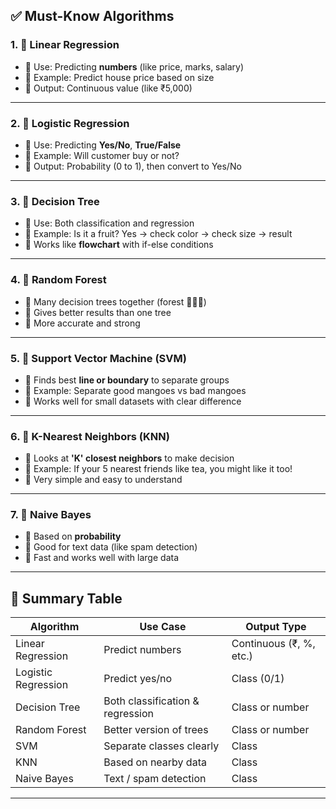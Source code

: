 ## ✅ Must-Know Algorithms

### 1. 📏 Linear Regression

- 🔸 Use: Predicting **numbers** (like price, marks, salary)
- 🔸 Example: Predict house price based on size
- 🔸 Output: Continuous value (like ₹5,000)

---

### 2. 🧾 Logistic Regression

- 🔸 Use: Predicting **Yes/No**, **True/False**
- 🔸 Example: Will customer buy or not?
- 🔸 Output: Probability (0 to 1), then convert to Yes/No

---

### 3. 🌳 Decision Tree

- 🔸 Use: Both classification and regression
- 🔸 Example: Is it a fruit? Yes → check color → check size → result
- 🔸 Works like **flowchart** with if-else conditions

---

### 4. 🌲 Random Forest

- 🔸 Many decision trees together (forest 🌳🌳🌳)
- 🔸 Gives better results than one tree
- 🔸 More accurate and strong

---

### 5. 🧠 Support Vector Machine (SVM)

- 🔸 Finds best **line or boundary** to separate groups
- 🔸 Example: Separate good mangoes vs bad mangoes
- 🔸 Works well for small datasets with clear difference

---

### 6. 🧮 K-Nearest Neighbors (KNN)

- 🔸 Looks at **'K' closest neighbors** to make decision
- 🔸 Example: If your 5 nearest friends like tea, you might like it too!
- 🔸 Very simple and easy to understand

---

### 7. 🧠 Naive Bayes

- 🔸 Based on **probability**
- 🔸 Good for text data (like spam detection)
- 🔸 Fast and works well with large data

---

## 🧠 Summary Table

| Algorithm           | Use Case                         | Output Type             |
| ------------------- | -------------------------------- | ----------------------- |
| Linear Regression   | Predict numbers                  | Continuous (₹, %, etc.) |
| Logistic Regression | Predict yes/no                   | Class (0/1)             |
| Decision Tree       | Both classification & regression | Class or number         |
| Random Forest       | Better version of trees          | Class or number         |
| SVM                 | Separate classes clearly         | Class                   |
| KNN                 | Based on nearby data             | Class                   |
| Naive Bayes         | Text / spam detection            | Class                   |

---

